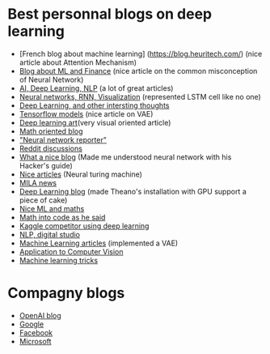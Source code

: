 # Best personnal blogs on deep learning
* [French blog about machine learning] (https://blog.heuritech.com/) (nice article about Attention Mechanism)
* [Blog about ML and Finance]( http://www.turingfinance.com/) (nice article on the common misconception of Neural Network)
* [AI, Deep Learning, NLP](http://www.wildml.com/) (a lot of great articles)
* [Neural networks, RNN, Visualization](http://colah.github.io/) (represented LSTM cell like no one)
* [Deep Learning, and other intersting thoughts](http://smerity.com/articles/articles.html)
* [Tensorflow models](http://kvfrans.com/) (nice article on VAE)
* [Deep learning art](http://blog.otoro.net/ )(very visual oriented article)
* [Math oriented blog](http://blog.evjang.com/ )
* ["Neural network reporter"](https://jack-clark.net/ )
* [Reddit discussions](https://www.reddit.com/r/MachineLearning/)
* [What a nice blog](http://karpathy.github.io/) (Made me understood neural network with his Hacker's guide)
* [Nice articles](http://blog.wtf.sg/) (Neural turing machine)
* [MILA news](http://deeplearning.net/blog/)
* [Deep Learning blog](http://efavdb.com/) (made Theano's installation with GPU support a piece of cake)
* [Nice ML and maths](https://charlesmartin14.wordpress.com/)
* [Math into code as he said](http://andrew.gibiansky.com/archive.html)
* [Kaggle competitor using deep learning](http://317070.github.io/)
* [NLP, digital studio](https://explosion.ai/)
* [Machine Learning articles](https://jmetzen.github.io/) (implemented a VAE)
* [Application to Computer Vision](http://www.computervisionblog.com/)
* [Machine learning tricks](http://blog.shakirm.com/)

# Compagny blogs
* [OpenAI blog]( https://openai.com/blog/)
* [Google]( https://research.googleblog.com/)
* [Facebook]( https://research.facebook.com/blog/ai/)
* [Microsoft]( https://blogs.technet.microsoft.com/machinelearning/tag/deep-learning/)